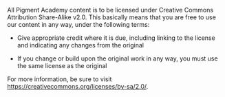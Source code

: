 All Pigment Academy content is to be licensed under Creative Commons Attribution Share-Alike v2.0.
This basically means that you are free to use our content in any way, under the following terms:

- Give appropriate credit where it is due, 
  including linking to the license 
  and indicating any changes from the original
  
- If you change or build upon the original work in any way,
  you must use the same license as the original
  
For more information, be sure to visit https://creativecommons.org/licenses/by-sa/2.0/.
